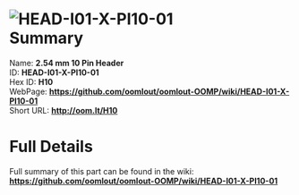 
![HEAD-I01-X-PI10-01](https://github.com/oomlout/oomlout-OOMP/blob/master/parts/HEAD-I01-X-PI10-01/HEAD-I01-X-PI10-01_420.jpg)   
Summary
=================
  
Name: __2.54 mm 10 Pin Header__    
ID: __HEAD-I01-X-PI10-01__   
Hex ID: __H10__   
WebPage: __https://github.com/oomlout/oomlout-OOMP/wiki/HEAD-I01-X-PI10-01__   
Short URL: __http://oom.lt/H10__   

Full Details
==========================
Full summary of this part can be found in the wiki:   
__https://github.com/oomlout/oomlout-OOMP/wiki/HEAD-I01-X-PI10-01__    

